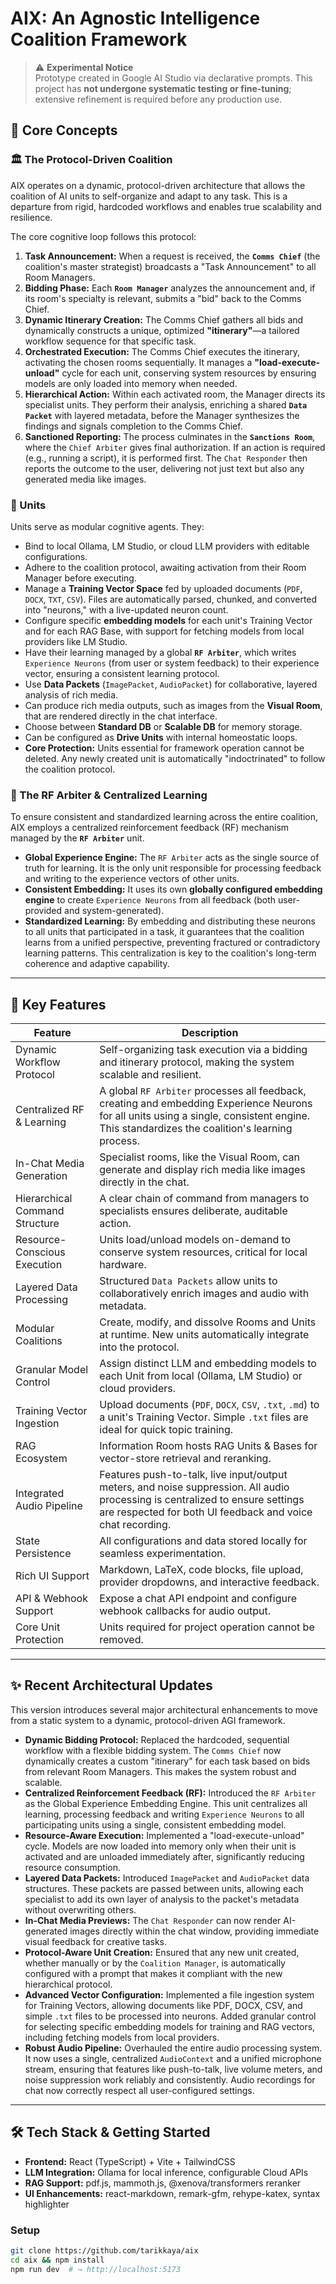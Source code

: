 # AIX: An Agnostic Intelligence Coalition Framework

> ⚠️ **Experimental Notice**  
> Prototype created in Google AI Studio via declarative prompts. This project has **not undergone systematic testing or fine-tuning**; extensive refinement is required before any production use.

## 🧱 Core Concepts

### 🏛️ The Protocol-Driven Coalition

AIX operates on a dynamic, protocol-driven architecture that allows the coalition of AI units to self-organize and adapt to any task. This is a departure from rigid, hardcoded workflows and enables true scalability and resilience.

The core cognitive loop follows this protocol:

1.  **Task Announcement:** When a request is received, the **`Comms Chief`** (the coalition's master strategist) broadcasts a "Task Announcement" to all Room Managers.
2.  **Bidding Phase:** Each **`Room Manager`** analyzes the announcement and, if its room's specialty is relevant, submits a "bid" back to the Comms Chief.
3.  **Dynamic Itinerary Creation:** The Comms Chief gathers all bids and dynamically constructs a unique, optimized **"itinerary"**—a tailored workflow sequence for that specific task.
4.  **Orchestrated Execution:** The Comms Chief executes the itinerary, activating the chosen rooms sequentially. It manages a **"load-execute-unload"** cycle for each unit, conserving system resources by ensuring models are only loaded into memory when needed.
5.  **Hierarchical Action:** Within each activated room, the Manager directs its specialist units. They perform their analysis, enriching a shared **`Data Packet`** with layered metadata, before the Manager synthesizes the findings and signals completion to the Comms Chief.
6.  **Sanctioned Reporting:** The process culminates in the **`Sanctions Room`**, where the `Chief Arbiter` gives final authorization. If an action is required (e.g., running a script), it is performed first. The `Chat Responder` then reports the outcome to the user, delivering not just text but also any generated media like images.

### 🧠 Units

Units serve as modular cognitive agents. They:

- Bind to local Ollama, LM Studio, or cloud LLM providers with editable configurations.
- Adhere to the coalition protocol, awaiting activation from their Room Manager before executing.
- Manage a **Training Vector Space** fed by uploaded documents (`PDF`, `DOCX`, `TXT`, `CSV`). Files are automatically parsed, chunked, and converted into "neurons," with a live-updated neuron count.
- Configure specific **embedding models** for each unit's Training Vector and for each RAG Base, with support for fetching models from local providers like LM Studio.
- Have their learning managed by a global **`RF Arbiter`**, which writes `Experience Neurons` (from user or system feedback) to their experience vector, ensuring a consistent learning protocol.
- Use **Data Packets** (`ImagePacket`, `AudioPacket`) for collaborative, layered analysis of rich media.
- Can produce rich media outputs, such as images from the **Visual Room**, that are rendered directly in the chat interface.
- Choose between **Standard DB** or **Scalable DB** for memory storage.
- Can be configured as **Drive Units** with internal homeostatic loops.
- **Core Protection:** Units essential for framework operation cannot be deleted. Any newly created unit is automatically "indoctrinated" to follow the coalition protocol.

### 🤖 The RF Arbiter & Centralized Learning

To ensure consistent and standardized learning across the entire coalition, AIX employs a centralized reinforcement feedback (RF) mechanism managed by the **`RF Arbiter`** unit.

-   **Global Experience Engine:** The `RF Arbiter` acts as the single source of truth for learning. It is the only unit responsible for processing feedback and writing to the experience vectors of other units.
-   **Consistent Embedding:** It uses its own **globally configured embedding engine** to create `Experience Neurons` from all feedback (both user-provided and system-generated).
-   **Standardized Learning:** By embedding and distributing these neurons to all units that participated in a task, it guarantees that the coalition learns from a unified perspective, preventing fractured or contradictory learning patterns. This centralization is key to the coalition's long-term coherence and adaptive capability.


---

## 🚀 Key Features

| Feature                       | Description                                                                                                   |
|-------------------------------|---------------------------------------------------------------------------------------------------------------|
| Dynamic Workflow Protocol     | Self-organizing task execution via a bidding and itinerary protocol, making the system scalable and resilient.  |
| Centralized RF & Learning     | A global `RF Arbiter` processes all feedback, creating and embedding Experience Neurons for all units using a single, consistent engine. This standardizes the coalition's learning process. |
| In-Chat Media Generation      | Specialist rooms, like the Visual Room, can generate and display rich media like images directly in the chat.   |
| Hierarchical Command Structure| A clear chain of command from managers to specialists ensures deliberate, auditable action.                     |
| Resource-Conscious Execution  | Units load/unload models on-demand to conserve system resources, critical for local hardware.                 |
| Layered Data Processing       | Structured `Data Packets` allow units to collaboratively enrich images and audio with metadata.               |
| Modular Coalitions            | Create, modify, and dissolve Rooms and Units at runtime. New units automatically integrate into the protocol. |
| Granular Model Control        | Assign distinct LLM and embedding models to each Unit from local (Ollama, LM Studio) or cloud providers.        |
| Training Vector Ingestion     | Upload documents (`PDF`, `DOCX`, `CSV`, `.txt`, `.md`) to a unit's Training Vector. Simple `.txt` files are ideal for quick topic training. |
| RAG Ecosystem                 | Information Room hosts RAG Units & Bases for vector-store retrieval and reranking.                            |
| Integrated Audio Pipeline     | Features push-to-talk, live input/output meters, and noise suppression. All audio processing is centralized to ensure settings are respected for both UI feedback and voice chat recording. |
| State Persistence             | All configurations and data stored locally for seamless experimentation.                                      |
| Rich UI Support               | Markdown, LaTeX, code blocks, file upload, provider dropdowns, and interactive feedback.                      |
| API & Webhook Support         | Expose a chat API endpoint and configure webhook callbacks for audio output.                                  |
| Core Unit Protection          | Units required for project operation cannot be removed.                                                        |


---
## ✨ Recent Architectural Updates

This version introduces several major architectural enhancements to move from a static system to a dynamic, protocol-driven AGI framework.

-   **Dynamic Bidding Protocol:** Replaced the hardcoded, sequential workflow with a flexible bidding system. The `Comms Chief` now dynamically creates a custom "itinerary" for each task based on bids from relevant Room Managers. This makes the system robust and scalable.
-   **Centralized Reinforcement Feedback (RF):** Introduced the `RF Arbiter` as the Global Experience Embedding Engine. This unit centralizes all learning, processing feedback and writing `Experience Neurons` to all participating units using a single, consistent embedding model.
-   **Resource-Aware Execution:** Implemented a "load-execute-unload" cycle. Models are now loaded into memory only when their unit is activated and are unloaded immediately after, significantly reducing resource consumption.
-   **Layered Data Packets:** Introduced `ImagePacket` and `AudioPacket` data structures. These packets are passed between units, allowing each specialist to add its own layer of analysis to the packet's metadata without overwriting others.
-   **In-Chat Media Previews:** The `Chat Responder` can now render AI-generated images directly within the chat window, providing immediate visual feedback for creative tasks.
-   **Protocol-Aware Unit Creation:** Ensured that any new unit created, whether manually or by the `Coalition Manager`, is automatically configured with a prompt that makes it compliant with the new hierarchical protocol.
-   **Advanced Vector Configuration:** Implemented a file ingestion system for Training Vectors, allowing documents like PDF, DOCX, CSV, and simple `.txt` files to be processed into neurons. Added granular control for selecting specific embedding models for training and RAG vectors, including fetching models from local providers.
-   **Robust Audio Pipeline:** Overhauled the entire audio processing system. It now uses a single, centralized `AudioContext` and a unified microphone stream, ensuring that features like push-to-talk, live volume meters, and noise suppression work reliably and consistently. Audio recordings for chat now correctly respect all user-configured settings.

---

## 🛠️ Tech Stack & Getting Started

- **Frontend:** React (TypeScript) + Vite + TailwindCSS  
- **LLM Integration:** Ollama for local inference, configurable Cloud APIs  
- **RAG Support:** pdf.js, mammoth.js, @xenova/transformers reranker  
- **UI Enhancements:** react-markdown, remark-gfm, rehype-katex, syntax highlighter  

### Setup

```bash
git clone https://github.com/tarikkaya/aix
cd aix && npm install
npm run dev  # → http://localhost:5173
```